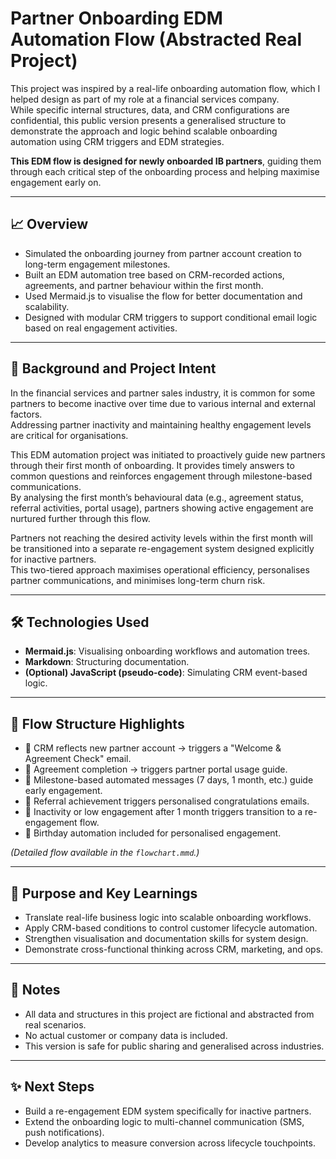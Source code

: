 # Partner Onboarding EDM Automation Flow (Abstracted Real Project)

This project was inspired by a real-life onboarding automation flow, which I helped design as part of my role at a financial services company.  
While specific internal structures, data, and CRM configurations are confidential, this public version presents a generalised structure to demonstrate the approach and logic behind scalable onboarding automation using CRM triggers and EDM strategies.

**This EDM flow is designed for newly onboarded IB partners**, guiding them through each critical step of the onboarding process and helping maximise engagement early on.

---

## 📈 Overview

- Simulated the onboarding journey from partner account creation to long-term engagement milestones.
- Built an EDM automation tree based on CRM-recorded actions, agreements, and partner behaviour within the first month.
- Used Mermaid.js to visualise the flow for better documentation and scalability.
- Designed with modular CRM triggers to support conditional email logic based on real engagement activities.

---

## 🧠 Background and Project Intent

In the financial services and partner sales industry, it is common for some partners to become inactive over time due to various internal and external factors.  
Addressing partner inactivity and maintaining healthy engagement levels are critical for organisations.

This EDM automation project was initiated to proactively guide new partners through their first month of onboarding. It provides timely answers to common questions and reinforces engagement through milestone-based communications.  
By analysing the first month’s behavioural data (e.g., agreement status, referral activities, portal usage), partners showing active engagement are nurtured further through this flow.

Partners not reaching the desired activity levels within the first month will be transitioned into a separate re-engagement system designed explicitly for inactive partners.  
This two-tiered approach maximises operational efficiency, personalises partner communications, and minimises long-term churn risk.

---

## 🛠️ Technologies Used

- **Mermaid.js**: Visualising onboarding workflows and automation trees.
- **Markdown**: Structuring documentation.
- **(Optional) JavaScript (pseudo-code)**: Simulating CRM event-based logic.

---

## 🧩 Flow Structure Highlights

- 📌 CRM reflects new partner account → triggers a "Welcome & Agreement Check" email.
- 📌 Agreement completion → triggers partner portal usage guide.
- 📌 Milestone-based automated messages (7 days, 1 month, etc.) guide early engagement.
- 📌 Referral achievement triggers personalised congratulations emails.
- 📌 Inactivity or low engagement after 1 month triggers transition to a re-engagement flow.
- 📌 Birthday automation included for personalised engagement.

*(Detailed flow available in the `flowchart.mmd`.)*

---

## 🚀 Purpose and Key Learnings

- Translate real-life business logic into scalable onboarding workflows.
- Apply CRM-based conditions to control customer lifecycle automation.
- Strengthen visualisation and documentation skills for system design.
- Demonstrate cross-functional thinking across CRM, marketing, and ops.

---

## 📎 Notes

- All data and structures in this project are fictional and abstracted from real scenarios.
- No actual customer or company data is included.
- This version is safe for public sharing and generalised across industries.

---

## ✨ Next Steps

- Build a re-engagement EDM system specifically for inactive partners.
- Extend the onboarding logic to multi-channel communication (SMS, push notifications).
- Develop analytics to measure conversion across lifecycle touchpoints.
